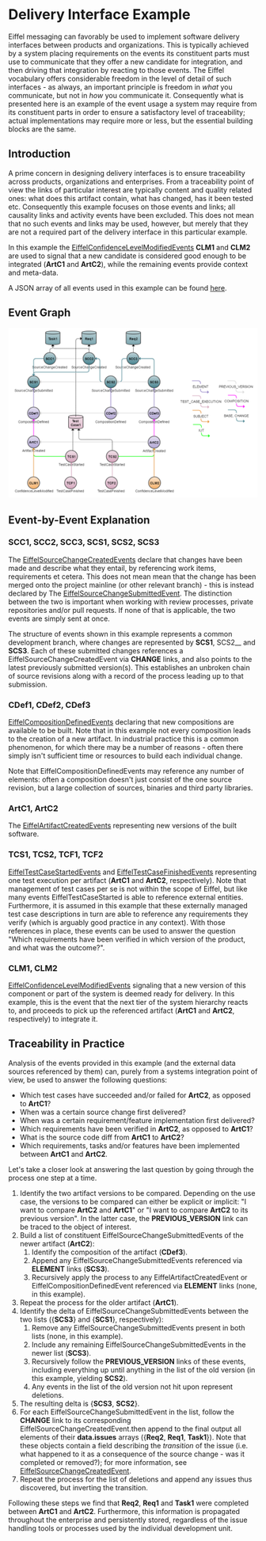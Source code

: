 # Delivery Interface Example
Eiffel messaging can favorably be used to implement software delivery interfaces between products and organizations. This is typically achieved by a system placing requirements on the events its constituent parts must use to communicate that they offer a new candidate for integration, and then driving that integration by reacting to those events. The Eiffel vocabulary offers considerable freedom in the level of detail of such interfaces - as always, an important principle is freedom in _what_ you communicate, but not in _how_ you communicate it. Consequently what is presented here is an example of the event usage a system may require from its constituent parts in order to ensure a satisfactory level of traceability; actual implementations may require more or less, but the essential building blocks are the same.

## Introduction
A prime concern in designing delivery interfaces is to ensure traceability across products, organizations and enterprises. From a traceability point of view the links of particular interest are typically content and quality related ones: what does this artifact contain, what has changed, has it been tested etc. Consequently this example focuses on those events and links; all causality links and activity events have been excluded. This does not mean that no such events and links may be used, however, but merely that they are not a required part of the delivery interface in this particular example.

In this example the [EiffelConfidenceLevelModifiedEvents](../eiffel-vocabulary/EiffelConfidenceLevelModifiedEvent.md) __CLM1__ and __CLM2__ are used to signal that a new candidate is considered good enough to be integrated (__ArtC1__ and __ArtC2__), while the remaining events provide context and meta-data. 

A JSON array of all events used in this example can be found [here](https://github.com/Ericsson/eiffel-examples/blob/master/flows/delivery-interface/events.json).

## Event Graph
![alt text](./delivery-interface.png "Event Graph of Delivery Interface Example")

## Event-by-Event Explanation
### SCC1, SCC2, SCC3, SCS1, SCS2, SCS3
The [EiffelSourceChangeCreatedEvents](../eiffel-vocabulary/EiffelSourceChangeCreatedEvent.md) declare that changes have been made and describe what they entail, by referencing work items, requirements et cetera. This does not mean mean that the change has been merged onto the project mainline (or other relevant branch) - this is instead declared by The [EiffelSourceChangeSubmittedEvent](../eiffel-vocabulary/EiffelSourceChangeSubmittedEvent.md). The distinction between the two is important when working with review processes, private repositories and/or pull requests. If none of that is applicable, the two events are simply sent at once.

The structure of events shown in this example represents a common development branch, where changes are represented by __SCS1__, SCS2__ and __SCS3__. Each of these submitted changes references a EiffelSourceChangeCreatedEvent via __CHANGE__ links, and also points to the latest previously submitted version(s). This establishes an unbroken chain of source revisions along with a record of the process leading up to that submission.

### CDef1, CDef2, CDef3
[EiffelCompositionDefinedEvents](../eiffel-vocabulary/EiffelCompositionDefinedEvent.md) declaring that new compositions are available to be built. Note that in this example not every composition leads to the creation of a new artifact. In industrial practice this is a common phenomenon, for which there may be a number of reasons - often there simply isn't sufficient time or resources to build each individual change.

Note that EiffelCompositionDefinedEvents may reference any number of elements: often a composition doesn't just consist of the one source revision, but a large collection of sources, binaries and third party libraries.

### ArtC1, ArtC2
The [EiffelArtifactCreatedEvents](../eiffel-vocabulary/EiffelArtifactCreatedEvent.md) representing new versions of the built software.

### TCS1, TCS2, TCF1, TCF2
[EiffelTestCaseStartedEvents](../eiffel-vocabulary/EiffelTestCaseStartedEvent.md) and [EiffelTestCaseFinishedEvents](../eiffel-vocabulary/EiffelTestCaseFinishedEvent.md) representing one test execution per artifact (__ArtC1__ and __ArtC2__, respectively). Note that management of test cases per se is not within the scope of Eiffel, but like many events EiffelTestCaseStarted is able to reference external entities. Furthermore, it is assumed in this example that these externally managed test case descriptions in turn are able to reference any requirements they verify (which is arguably good practice in any context). With those references in place, these events can be used to answer the question "Which requirements have been verified in which version of the product, and what was the outcome?".

### CLM1, CLM2
[EiffelConfidenceLevelModifiedEvents](../eiffel-vocabulary/EiffelConfidenceLevelModifiedEvent.md) signaling that a new version of this component or part of the system is deemed ready for delivery. In this example, this is the event that the next tier of the system hierarchy reacts to, and proceeds to pick up the referenced artifact (__ArtC1__ and __ArtC2__, respectively) to integrate it.

## Traceability in Practice
Analysis of the events provided in this example (and the external data sources referenced by them) can, purely from a systems integration point of view, be used to answer the following questions:
* Which test cases have succeeded and/or failed for __ArtC2__, as opposed to __ArtC1__?
* When was a certain source change first delivered?
* When was a certain requirement/feature implementation first delivered?
* Which requirements have been verified in __ArtC2__, as opposed to __ArtC1__?
* What is the source code diff from __ArtC1__ to __ArtC2__?
* Which requirements, tasks and/or features have been implemented between __ArtC1__ and __ArtC2__.

Let's take a closer look at answering the last question by going through the process one step at a time.

1. Identify the two artifact versions to be compared. Depending on the use case, the versions to be compared can either be explicit or implicit: "I want to compare __ArtC2__ and __ArtC1__" or "I want to compare __ArtC2__ to its previous version". In the latter case, the __PREVIOUS_VERSION__ link can be traced to the object of interest.
1. Build a list of constituent EiffelSourceChangeSubmittedEvents of the newer artifact (__ArtC2__):
   1. Identify the composition of the artifact (__CDef3__).
   1. Append any EiffelSourceChangeSubmittedEvents referenced via __ELEMENT__ links (__SCS3__).
   1. Recursively apply the process to any EiffelArtifactCreatedEvent or EiffelCompositionDefinedEvent referenced via __ELEMENT__ links (none, in this example).
1. Repeat the process for the older artifact (__ArtC1__).
1. Identify the delta of EiffelSourceChangeSubmittedEvents between the two lists ({__SCS3__} and {__SCS1__}, respectively):
   1. Remove any EiffelSourceChangeSubmittedEvents present in both lists (none, in this example).
   1. Include any remaining EiffelSourceChangeSubmittedEvents in the newer list (__SCS3__).
   1. Recursively follow the __PREVIOUS_VERSION__ links of these events, including everything up until anything in the list of the old version (in this example, yielding __SCS2__).
   1. Any events in the list of the old version not hit upon represent deletions.
1. The resulting delta is {__SCS3__, __SCS2__}.
1. For each EiffelSourceChangeSubmittedEvent in the list, follow the __CHANGE__ link to its corresponding EiffelSourceChangeCreatedEvent.then append to the final output all elements of their __data.issues__ arrays ({__Req2__, __Req1__, __Task1__}). Note that these objects contain a field describing the _transition_ of the issue (i.e. what happened to it as a consequence of the source change - was it completed or removed?); for more information, see [EiffelSourceChangeCreatedEvent](../eiffel-vocabulary/EiffelSourceChangeCreatedEvent.md).
1. Repeat the process for the list of deletions and append any issues thus discovered, but inverting the transition.

Following these steps we find that __Req2__, __Req1__ and __Task1__ were completed between __ArtC1__ and __ArtC2__. Furthermore, this information is propagated throughout the enterprise and persistently stored, regardless of the issue handling tools or processes used by the individual development unit.